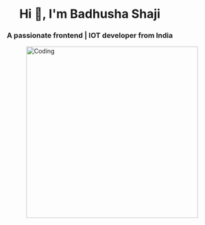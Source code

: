 <h1 align="center">Hi 👋, I'm Badhusha Shaji</h1>

<h3 align="center">A passionate frontend | IOT developer from India</h3>
<img align="right" alt="Coding" width="400"src="https://camo.githubusercontent.com/c1dcb74cc1c1835b1d716f5051499a2814c683c806b15f04b0eba492863703e9/68747470733a2f2f63646e2e6472696262626c652e636f6d2f75736572732f3733303730332f73637265656e73686f74732f363538313234332f6176656e746f2e676966">
